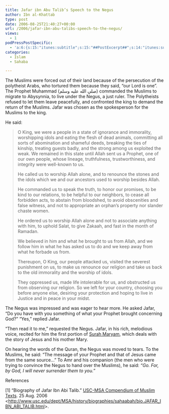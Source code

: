 ```yaml
---
title: Jafar ibn Abu Talib’s Speech to the Negus
author: Ibn al-Khattab
type: post
date: 2006-08-25T21:40:27+00:00
url: /2006/jafar-ibn-abu-talibs-speech-to-the-negus/
views:
  - 1
podPressPostSpecific:
  - 'a:6:{s:15:"itunes:subtitle";s:15:"##PostExcerpt##";s:14:"itunes:summary";s:15:"##PostExcerpt##";s:15:"itunes:keywords";s:17:"##WordPressCats##";s:13:"itunes:author";s:10:"##Global##";s:15:"itunes:explicit";s:2:"No";s:12:"itunes:block";s:2:"No";}'
categories:
  - Islam
  - Sahaba

---
```

The Muslims were forced out of their land because of the persecution of the polytheist Arabs, who tortured them because they said, &#8220;our Lord is one&#8221;. The Prophet Muhammad (صلي الله عليه وسلم) commanded the Muslims to migrate to Abysynnia, to live under the Negus, a just ruler. The Polytheists refused to let them leave peacefully, and confronted the king to demand the return of the Muslims. Jafar was chosen as the spokesperson for the Muslims to the king.

He said:

> O King, we were a people in a state of ignorance and immorality, worshipping idols and eating the flesh of dead animals, committing all sorts of abomination and shameful deeds, breaking the ties of kinship, treating guests badly, and the strong among us exploited the weak. We remained in this state until Allah sent us a Prophet, one of our own people, whose lineage, truthfulness, trustworthiness, and integrity were well-known to us.
> 
> He called us to worship Allah alone, and to renounce the stones and the idols which we and our ancestors used to worship besides Allah.
> 
> He commanded us to speak the truth, to honor our promises, to be kind to our relations, to be helpful to our neighbors, to cease all forbidden acts, to abstain from bloodshed, to avoid obscenities and false witness, and not to appropriate an orphan&#8217;s property nor slander chaste women.
> 
> He ordered us to worship Allah alone and not to associate anything with him, to uphold Salat, to give Zakaah, and fast in the month of Ramadan.
> 
> We believed in him and what he brought to us from Allah, and we follow him in what he has asked us to do and we keep away from what he forbade us from.
> 
> Thereupon, O King, our people attacked us, visited the severest punishment on us, to make us renounce our religion and take us back to the old immorality and the worship of idols.
> 
> They oppressed us, made life intolerable for us, and obstructed us from observing our religion. So we left for your country, choosing you before anyone else, desiring your protection and hoping to live in Justice and in peace in your midst.

The Negus was impressed and was eager to hear more. He asked Jafar, &#8220;Do you have with you something of what your Prophet brought concerning God?&#8221; &#8220;Yes,&#8221; replied Jafar.

&#8220;Then read it to me,&#8221; requested the Negus. Jafar, in his rich, melodious voice, recited for him the first portion of <a title="Surah Maryam" target="_blank" href="http://road-to-heaven.com/quran/english/English/Noble/Surah19.html">Surah Maryam</a>, which deals with the story of Jesus and his mother Mary.

On hearing the words of the Quran, the Negus was moved to tears. To the Muslims, he said: &#8220;The message of your Prophet and that of Jesus came from the same source&#8230;&#8221; To Amr and his companion (the men who were trying to convince the Negus to hand over the Muslims), he said: _&#8220;Go. For, by God, I will never surrender them to you.&#8221;_

<div id="referencesTitle">
  References
</div>

<p class="reference">
  [1] &#8220;Biography of Jafar Ibn Abi Talib.&#8221; <u>USC-MSA Compendium of Muslim Texts</u>. 25 Aug. 2006 <<a title="http://www.usc.edu/dept/MSA/history/biographies/sahaabah/bio.JAFAR_IBN_ABI_TALIB.html" href="http://www.usc.edu/dept/MSA/history/biographies/sahaabah/bio.JAFAR_IBN_ABI_TALIB.html">http://www.usc.edu/dept/MSA/history/biographies/sahaabah/bio.JAFAR_IBN_ABI_TALIB.html</a>>.
</p>